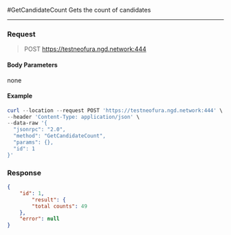 #GetCandidateCount
Gets the count of candidates
<hr>

### Request

> POST https://testneofura.ngd.network:444

#### Body Parameters
none


#### Example
```powershell
curl --location --request POST 'https://testneofura.ngd.network:444' \
--header 'Content-Type: application/json' \
--data-raw '{
  "jsonrpc": "2.0",
  "method": "GetCandidateCount",
  "params": {},
  "id": 1
}'
```
### Response
```json
{
    "id": 1,
        "result": {
        "total counts": 49
    },
    "error": null
}
```

